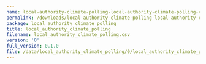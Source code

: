 ```yaml
---
name: local-authority-climate-polling-local-authority-climate-polling-csv
permalink: /downloads/local-authority-climate-polling-local-authority-climate-polling-csv/0
package: local_authority_climate_polling
title: local_authority_climate_polling
filename: local_authority_climate_polling.csv
version: '0'
full_version: 0.1.0
file: /data/local_authority_climate_polling/0/local_authority_climate_polling.csv
---
```

